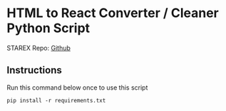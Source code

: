 # HTML to React Converter / Cleaner Python Script

STAREX Repo: [Github](https://github.com/iideainformatics/stapex)

## Instructions
Run this command below once to use this script 
``` console
pip install -r requirements.txt
```
